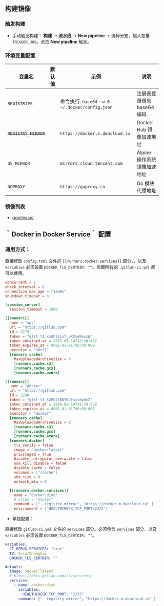 ## 构建镜像

### 触发构建

- 手动触发构建：
  **构建** -> **流水线** -> **New pipeline** -> 选择分支，输入变量 `TRIGGER_JOB`，点击 ****New pipeline**** 触发。

### 环境变量配置

| 变量名 | 默认值 | 示例 | 说明 |
| --- | --- | --- | --- |
| `REGISTRIES` | | 命令执行: `base64 -w 0  ~/.docker/config.json` | 注册表登录信息 base64 编码 |
| ~~`REGISTRY_MIRROR`~~ | | `https://docker.m.daocloud.io` | Docker Hub 镜像加速地址 |
| `OS_MIRROR` | | `mirrors.cloud.tencent.com` | Alpine 操作系统镜像加速地址 |
| `GOPROXY` | | `https://goproxy.cn` | Go 模块代理地址 |

### 镜像列表

- [goreleaser](goreleaser)

## ｀Docker in Docker Service｀ 配置

### 通用方式：

直接修改 `config.toml` 文件的 `[[runners.docker.services]]` 部分，，以及 `variables` 必须设置 `DOCKER_TLS_CERTDIR: ""`。后面所有的 `.gitlab-ci.yml` 都可以使用。

```toml
concurrent = 1
check_interval = 0
connection_max_age = "15m0s"
shutdown_timeout = 0

[session_server]
  session_timeout = 1800

[[runners]]
  name = "vps"
  url = "https://gitlab.com"
  id = 2279
  token = "glrt-t3_xxdh3sLxT_uKXswNvxcW"
  token_obtained_at = 2025-03-14T18:30:46Z
  token_expires_at = 0001-01-01T00:00:00Z
  executor = "shell"
  [runners.cache]
    MaxUploadedArchiveSize = 0
    [runners.cache.s3]
    [runners.cache.gcs]
    [runners.cache.azure]

[[runners]]
  name = "docker"
  url = "https://gitlab.com"
  id = 2280
  token = "glrt-t3_S2EG2tBQYKJfsismyHzZ"
  token_obtained_at = 2025-03-14T18:34:57Z
  token_expires_at = 0001-01-01T00:00:00Z
  executor = "docker"
  [runners.cache]
    MaxUploadedArchiveSize = 0
    [runners.cache.s3]
    [runners.cache.gcs]
    [runners.cache.azure]
  [runners.docker]
    tls_verify = false
    image = "docker:latest"
    privileged = true
    disable_entrypoint_overwrite = false
    oom_kill_disable = false
    disable_cache = false
    volumes = ["/cache"]
    shm_size = 0
    network_mtu = 0

  [[runners.docker.services]]
    name = "docker:dind"
    # alias = "docker"
    command = ["--registry-mirror", "https://docker.m.daocloud.io" ]
    environment = ["HEALTHCHECK_TCP_PORT=2375"]
```

- 单独配置：

直接修改 `gitlab-ci.yml` 文件的 `services` 部分。必须包含 `services` 部分，以及 `variables` 必须设置 `DOCKER_TLS_CERTDIR: ""`。

```yaml
variables:
  CI_DEBUG_SERVICES: "true"
  TZ: Asia/Shanghai
  DOCKER_TLS_CERTDIR: ""

default:
  image: docker:latest
  # https://docs.gitlab.com/ci/services/
  services:
    - name: docker:dind
      variables:
        HEALTHCHECK_TCP_PORT: "2375"
      command: ["--registry-mirror", "https://docker.m.daocloud.io" ]
```
